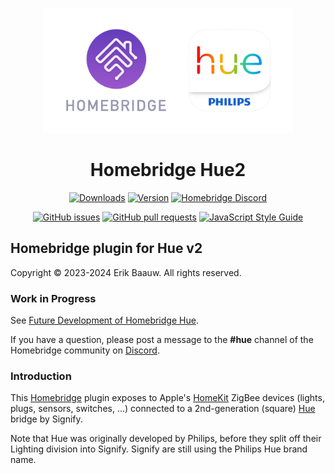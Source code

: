 <p align="center">
  <img src="homebridge-hue.png" height="200px">  
</p><span align="center">

# Homebridge Hue2
[![Downloads](https://img.shields.io/npm/dt/homebridge-hue2)](https://www.npmjs.com/package/homebridge-hue2)
[![Version](https://img.shields.io/npm/v/homebridge-hue2)](https://www.npmjs.com/package/homebridge-hue2)
[![Homebridge Discord](https://img.shields.io/discord/432663330281226270?color=728ED5&logo=discord&label=discord)](https://discord.gg/hZubhrz)

[![GitHub issues](https://img.shields.io/github/issues/ebaauw/homebridge-hue2)](https://github.com/ebaauw/homebridge-hue2/issues)
[![GitHub pull requests](https://img.shields.io/github/issues-pr/ebaauw/homebridge-hue2)](https://github.com/ebaauw/homebridge-hue2/pulls)
[![JavaScript Style Guide](https://img.shields.io/badge/code_style-standard-brightgreen)](https://standardjs.com)

</span>

## Homebridge plugin for Hue v2
Copyright © 2023-2024 Erik Baauw. All rights reserved.

### Work in Progress
See [Future Development of Homebridge Hue](https://github.com/ebaauw/homebridge-hue/issues/1070).

If you have a question, please post a message to the **#hue** channel of the Homebridge community on [Discord](https://discord.gg/hZubhrz).

### Introduction
This [Homebridge](https://github.com/homebridge/homebridge) plugin exposes to Apple's [HomeKit](http://www.apple.com/ios/home/) ZigBee devices (lights, plugs, sensors, switches, ...) connected to a 2nd-generation (square) [Hue](http://www2.meethue.com/) bridge by Signify.

Note that Hue was originally developed by Philips, before they split off their Lighting division into Signify.
Signify are still using the Philips Hue brand name.
